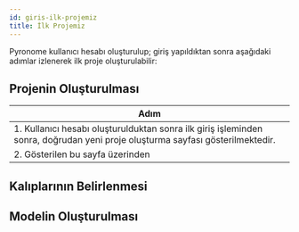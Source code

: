 ```yaml
---
id: giris-ilk-projemiz
title: İlk Projemiz
---
```


<a id="aHeaderMenuAnchor" data-header-menu="Docs"></a>

Pyronome kullanıcı hesabı oluşturulup; giriş yapıldıktan sonra aşağıdaki adımlar izlenerek ilk proje oluşturulabilir:

## Projenin Oluşturulması

| Adım |
| ------ |
| 1. Kullanıcı hesabı oluşturulduktan sonra ilk giriş işleminden sonra, doğrudan yeni proje oluşturma sayfası gösterilmektedir. |
| 2. Gösterilen bu sayfa üzerinden |

## Kalıplarının Belirlenmesi

## Modelin Oluşturulması
